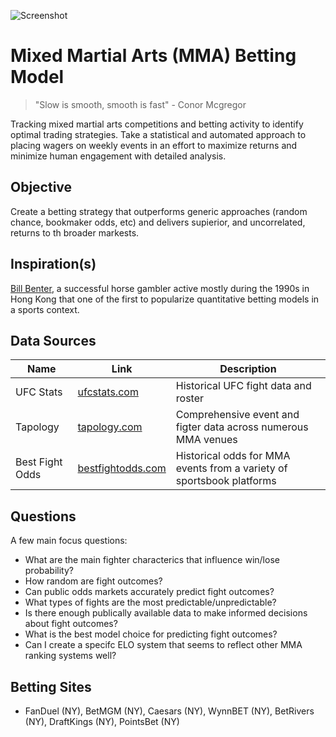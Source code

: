 ![Screenshot](https://github.com/wrcarpenter/MMA-Handicapping-Model/blob/main/Project-Image.jpg)

# Mixed Martial Arts (MMA) Betting Model

> "Slow is smooth, smooth is fast" - Conor Mcgregor

Tracking mixed martial arts competitions and betting activity to identify optimal trading strategies. Take a statistical and automated approach to placing wagers on weekly events in an effort to maximize returns and minimize human engagement with detailed analysis. 

## Objective

Create a betting strategy that outperforms generic approaches (random chance, bookmaker odds, etc) and delivers supierior, and uncorrelated, returns to th broader markests.

## Inspiration(s)

[Bill Benter](https://www.casino.org/blog/bill-benter/), a successful horse gambler active mostly during the 1990s in Hong Kong that one of the first to popularize quantitative betting models in a sports context.

## Data Sources 

|Name | Link | Description | 
| --- | --- | --- | 
| UFC Stats | [ufcstats.com](http://ufcstats.com/statistics/events/completed) | Historical UFC fight data and roster |
| Tapology  | [tapology.com](https://www.tapology.com/) | Comprehensive event and figter data across numerous MMA venues |
| Best Fight Odds | [bestfightodds.com](https://www.bestfightodds.com/) | Historical odds for MMA events from a variety of sportsbook platforms |

## Questions
A few main focus questions:
* What are the main fighter characterics that influence win/lose probability?
* How random are fight outcomes?
* Can public odds markets accurately predict fight outcomes? 
* What types of fights are the most predictable/unpredictable?
* Is there enough publically available data to make informed decisions about fight outcomes?
* What is the best model choice for predicting fight outcomes?
* Can I create a specifc ELO system that seems to reflect other MMA ranking systems well? 

## Betting Sites

* FanDuel (NY), BetMGM  (NY), Caesars   (NY), WynnBET   (NY), BetRivers  (NY), DraftKings (NY), PointsBet (NY)

